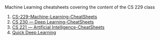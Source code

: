  
Machine Learning cheatsheets covering the content of the CS 229 class

1. [CS-229-Machine-Learning-CheatSheets](https://stanford.edu/~shervine/teaching/cs-229/)
2. [CS 230 ― Deep Learning-CheatSheets](https://stanford.edu/~shervine/teaching/cs-230/)
3. [CS 221 ― Artificial Intelligence-CheatSheets](https://stanford.edu/~shervine/teaching/cs-221/)
4. [Quick Deep Learning](https://hackernoon.com/u/camrongodbout)
